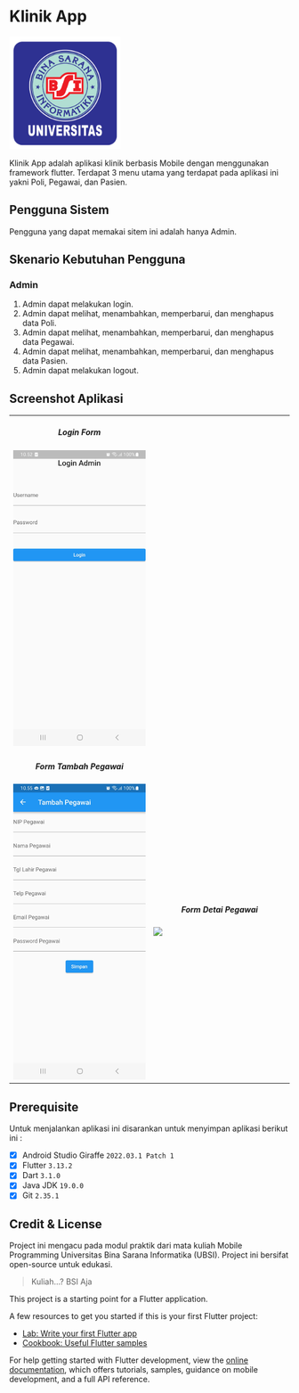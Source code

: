 # Klinik App
<img src="assets/img/logo_ubsi.png" width="200px"><br>

Klinik App adalah aplikasi klinik berbasis Mobile dengan menggunakan framework flutter. Terdapat 3 menu utama yang terdapat pada aplikasi ini yakni Poli, Pegawai, dan Pasien.

## Pengguna Sistem
Pengguna yang dapat memakai sitem ini adalah hanya Admin.

## Skenario Kebutuhan Pengguna
### Admin
<ol>
<li>Admin dapat melakukan login.</li>
<li>Admin dapat melihat, menambahkan, memperbarui, dan menghapus data Poli.</li>
<li>Admin dapat melihat, menambahkan, memperbarui, dan menghapus data Pegawai.</li>
<li>Admin dapat melihat, menambahkan, memperbarui, dan menghapus data Pasien.</li>
<li>Admin dapat melakukan logout.</li>
</ol>

## Screenshot Aplikasi
<table width="100%">
    <tbody>
    <tr>
    <td width="33%">
        <h5 style="text-align: center">Login Form</h5>
        <img src="assets/img/login_page.jpg"><br>
        </td>
        <tr>
    <td width="33%">
        <h5 style="text-align: center">Form Tambah Pegawai</h5>
        <img src="assets/img/pegawai_page.jpg"><br>
        </td>
    <td width="33%">
        <h5 style="text-align: center">Form Detai Pegawai</h5>
        <img src="assets/img/detai_pegawai_page.jpg"><br>
        </td>
        </tr>
        </tbody>
        </table>

## Prerequisite
Untuk menjalankan aplikasi ini disarankan untuk menyimpan aplikasi
berikut ini :
-[x] Android Studio Giraffe <code>2022.03.1 Patch 1</code>
-[x] Flutter <code>3.13.2</code>
-[x] Dart <code>3.1.0</code>
-[x] Java JDK <code>19.0.0</code>
-[x] Git <code>2.35.1</code>

## Credit & License
Project ini mengacu pada modul praktik dari mata kuliah Mobile Programming Universitas Bina Sarana Informatika (UBSI). Project ini bersifat open-source untuk edukasi.
<blockquote>Kuliah...? BSI Aja</blockquote>

This project is a starting point for a Flutter application.

A few resources to get you started if this is your first Flutter project:

- [Lab: Write your first Flutter app](https://docs.flutter.dev/get-started/codelab)
- [Cookbook: Useful Flutter samples](https://docs.flutter.dev/cookbook)

For help getting started with Flutter development, view the
[online documentation](https://docs.flutter.dev/), which offers tutorials,
samples, guidance on mobile development, and a full API reference.

